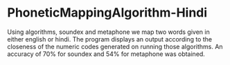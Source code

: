 # PhoneticMappingAlgorithm-Hindi
Using algorithms, soundex and metaphone we map two words given in either english or hindi. The program displays an output according to the closeness of the numeric codes generated on running those algorithms. An accuracy of 70% for soundex and 54% for metaphone was obtained.
